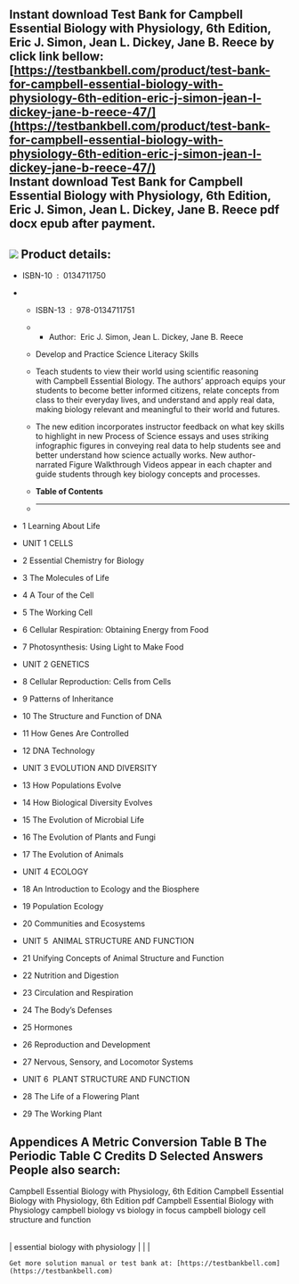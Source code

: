 Instant download **Test Bank for Campbell Essential Biology with Physiology, 6th Edition, Eric J. Simon, Jean L. Dickey, Jane B. Reece** by click link bellow:  
[https://testbankbell.com/product/test-bank-for-campbell-essential-biology-with-physiology-6th-edition-eric-j-simon-jean-l-dickey-jane-b-reece-47/](https://testbankbell.com/product/test-bank-for-campbell-essential-biology-with-physiology-6th-edition-eric-j-simon-jean-l-dickey-jane-b-reece-47/)  
**Instant download Test Bank for Campbell Essential Biology with Physiology, 6th Edition, Eric J. Simon, Jean L. Dickey, Jane B. Reece pdf docx epub after payment.**
---------------------------------------------------------------------------------------------------------------------------------------------------------------------


![](https://testbankbell.com/wp-content/uploads/2023/05/9780134711751_TestBank.jpg)
**Product details:**
--------------------


* ISBN-10 ‏ : ‎ 0134711750
* * ISBN-13 ‏ : ‎ 978-0134711751
  * * Author:  Eric J. Simon, Jean L. Dickey, Jane B. Reece
   
  * Develop and Practice Science Literacy Skills
 
  * Teach students to view their world using scientific reasoning with Campbell Essential Biology. The authors’ approach equips your students to become better informed citizens, relate concepts from class to their everyday lives, and understand and apply real data, making biology relevant and meaningful to their world and futures.
 
  * The new edition incorporates instructor feedback on what key skills to highlight in new Process of Science essays and uses striking infographic figures in conveying real data to help students see and better understand how science actually works. New author-narrated Figure Walkthrough Videos appear in each chapter and guide students through key biology concepts and processes.
  * **Table of Contents**
  * ---------------------
 
* 1 Learning About Life

* UNIT 1 CELLS
* 2 Essential Chemistry for Biology
* 3 The Molecules of Life
* 4 A Tour of the Cell
* 5 The Working Cell
* 6 Cellular Respiration: Obtaining Energy from Food
* 7 Photosynthesis: Using Light to Make Food

* UNIT 2 GENETICS
* 8 Cellular Reproduction: Cells from Cells
* 9 Patterns of Inheritance
* 10 The Structure and Function of DNA
* 11 How Genes Are Controlled
* 12 DNA Technology

* UNIT 3 EVOLUTION AND DIVERSITY
* 13 How Populations Evolve
* 14 How Biological Diversity Evolves
* 15 The Evolution of Microbial Life
* 16 The Evolution of Plants and Fungi
* 17 The Evolution of Animals

* UNIT 4 ECOLOGY
* 18 An Introduction to Ecology and the Biosphere
* 19 Population Ecology
* 20 Communities and Ecosystems

* UNIT 5  ANIMAL STRUCTURE AND FUNCTION
* 21 Unifying Concepts of Animal Structure and Function
* 22 Nutrition and Digestion
* 23 Circulation and Respiration
* 24 The Body’s Defenses
* 25 Hormones
* 26 Reproduction and Development
* 27 Nervous, Sensory, and Locomotor Systems

* UNIT 6  PLANT STRUCTURE AND FUNCTION
* 28 The Life of a Flowering Plant
* 29 The Working Plant

Appendices
A Metric Conversion Table
B The Periodic Table
C Credits
D Selected Answers
**People also search:**
-----------------------


Campbell Essential Biology with Physiology, 6th Edition
Campbell Essential Biology with Physiology, 6th Edition pdf
Campbell Essential Biology with Physiology
campbell biology vs biology in focus
campbell biology cell structure and function



|  |  |  |
| --- | --- | --- |
| 
essential biology with physiology
 |  |  |




    Get more solution manual or test bank at: [https://testbankbell.com](https://testbankbell.com)
